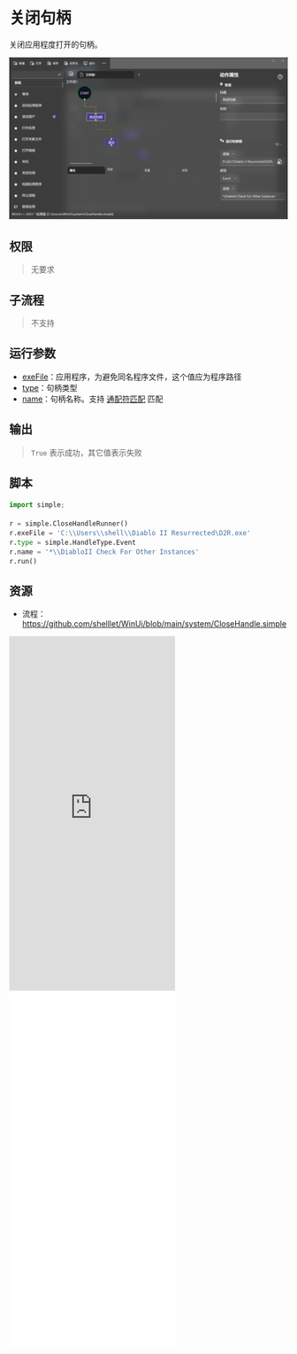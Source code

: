 # 关闭句柄 
关闭应用程度打开的句柄。

![CloseHandle](./images/10.png ':size=90%')

## 权限
> 无要求

## 子流程

> 不支持


## 运行参数

* [exeFile](./types/Path.md)：应用程序，为避免同名程序文件，这个值应为程序路径
* [type](./enums/HandleType.md)：句柄类型
* [name](./types/String.md)：句柄名称。支持 [通配符匹配](./introduction/workflow/wildcard.md) 匹配

## 输出

>  `True` 表示成功，其它值表示失败

## 脚本

```python
import simple;

r = simple.CloseHandleRunner()
r.exeFile = 'C:\\Users\\shell\\Diablo II Resurrected\D2R.exe'
r.type = simple.HandleType.Event
r.name = '*\\DiabloII Check For Other Instances'
r.run()
```

## 资源

* 流程：https://github.com/shelllet/WinUi/blob/main/system/CloseHandle.simple

<iframe type="text/html" height="640px" src="https://www.youtube.com/embed/Kj_zEqtAozU" frameborder="0"></iframe>

<iframe src="//player.bilibili.com/player.html?bvid=BV1w14y1o7Zx&page=1&autoplay=0" height='640px' scrolling="no" frameborder="no" framespacing="0" allowfullscreen="true"></iframe>
